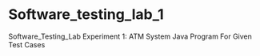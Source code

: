 # Software_testing_lab_1
 Software_Testing_Lab Experiment 1: ATM System Java Program For Given Test Cases

